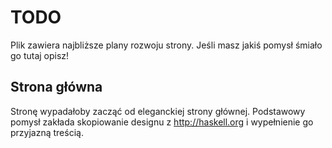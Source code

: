 TODO
====

Plik zawiera najbliższe plany rozwoju strony. Jeśli masz jakiś pomysł śmiało go tutaj opisz!

Strona główna
-------------

Stronę wypadałoby zacząć od eleganckiej strony głównej. Podstawowy pomysł zakłada skopiowanie designu z http://haskell.org i wypełnienie go przyjazną treścią.